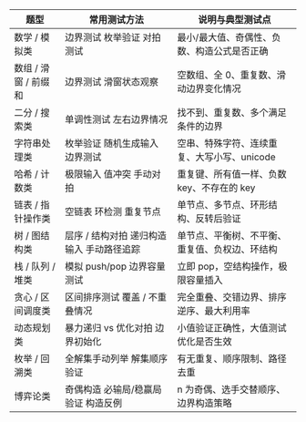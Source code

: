 | 题型                  | 常用测试方法                                           | 说明与典型测试点                                                  |
|-----------------------|--------------------------------------------------------|-------------------------------------------------------------------|
| 数学 / 模拟类        | 边界测试 枚举验证 对拍测试                      | 最小/最大值、奇偶性、负数、构造公式是否正确                      |
| 数组 / 滑窗 / 前缀和 | 边界测试 滑窗状态观察                             | 空数组、全 0、重复数、滑动边界变化情况                           |
| 二分 / 搜索类        | 单调性测试 左右边界情况                           | 找不到、重复数、多个满足条件的边界                               |
| 字符串处理类         | 枚举验证 随机生成输入 边界测试                  | 空串、特殊字符、连续重复、大写小写、unicode                     |
| 哈希 / 计数类        | 极限输入 值冲突 手动对拍                        | 重复键、所有值一样、负数 key、不存在的 key                     |
| 链表 / 指针操作类     | 空链表 环检测 重复节点                           | 单节点、多节点、环形结构、反转后验证                             |
| 树 / 图结构类        | 层序 / 结构对拍 递归构造输入 手动路径追踪        | 单节点、平衡树、不平衡、重复值、负权边、环结构                  |
| 栈 / 队列 / 堆类     | 模拟 push/pop 边界容量测试                        | 立即 pop，空结构操作，极限容量插入                               |
| 贪心 / 区间调度类     | 区间排序测试 覆盖 / 不重叠情况                     | 完全重叠、交错边界、排序逆序、最大利用率                         |
| 动态规划类           | 暴力递归 vs 优化对拍 边界初始化                   | 小值验证正确性，大值测试优化是否生效                             |
| 枚举 / 回溯类        | 全解集手动列举 解集顺序验证                       | 有无重复、顺序限制、路径去重                                     |
| 博弈论类             | 奇偶构造 必输局/稳赢局验证 构造反例             | n 为奇偶、选手交替顺序、边界构造策略                             |
